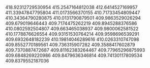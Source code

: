 418.92312729530954
415.2547164812038
412.6414527169957
411.33947847795804
411.0173566370155
410.71733454809447
410.34364790280875
410.0131790879501
409.9863529026294
409.679019646443
409.7174475262219
409.8945288376586
410.0802592504807
409.663465038937
409.9800062581522
410.1778876626554
409.93151530764214
409.9598696539291
409.6932648182239
410.19814046289616
410.0263310747098
409.8552770189561
409.736315907282
409.3588417602879
409.7370887472687
409.81162383264467
409.77965296875993
409.6848269220986
409.8479636346814
409.74130117809534
409.8379552187036